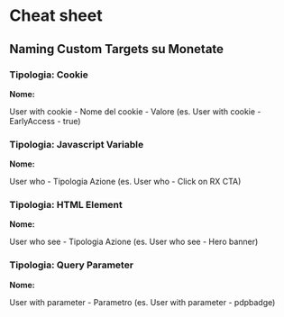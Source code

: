 # Cheat sheet

## Naming Custom Targets su Monetate

### Tipologia: Cookie

**Nome:**

User with cookie - Nome del cookie - Valore (es. User with cookie - EarlyAccess - true)

### Tipologia: Javascript Variable

**Nome:** 

User who - Tipologia Azione (es. User who - Click on RX CTA)

### Tipologia: HTML Element

**Nome:** 

User who see - Tipologia Azione (es. User who see - Hero banner)

### Tipologia: Query Parameter

**Nome:** 

User with parameter - Parametro (es. User with parameter - pdpbadge)